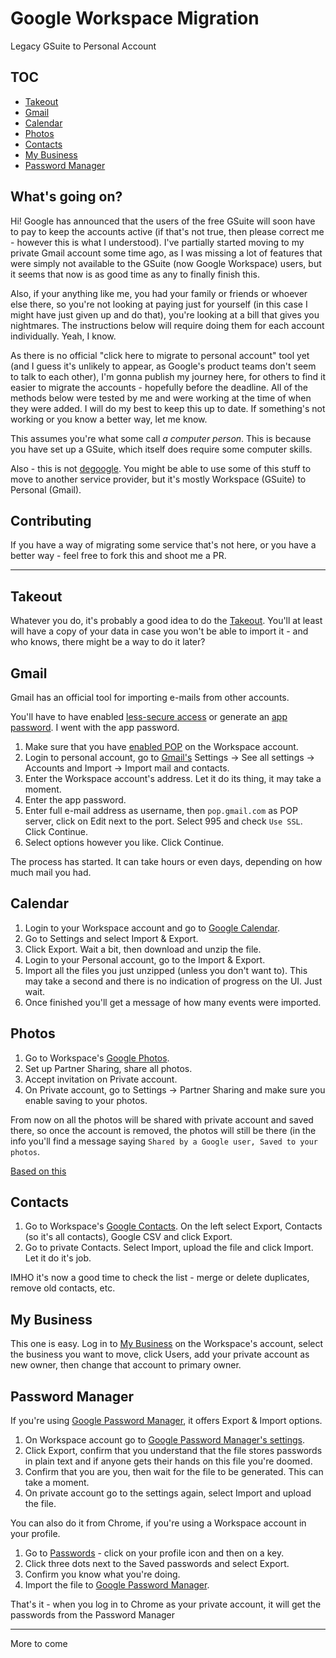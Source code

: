 # Google Workspace Migration
Legacy GSuite to Personal Account

## TOC

- [Takeout](#takeout)
- [Gmail](#gmail)
- [Calendar](#calendar)
- [Photos](#photos)
- [Contacts](#contacts)
- [My Business](#my-business)
- [Password Manager](#password-manager)

## What's going on?

Hi! Google has announced that the users of the free GSuite will soon have to pay to keep the accounts active (if that's not true, then please correct me - however this is what I understood). I've partially started moving to my private Gmail account some time ago, as I was missing a lot of features that were simply not available to the GSuite (now Google Workspace) users, but it seems that now is as good time as any to finally finish this.

Also, if your anything like me, you had your family or friends or whoever else there, so you're not looking at paying just for yourself (in this case I might have just given up and do that), you're looking at a bill that gives you nightmares. The instructions below will require doing them for each account individually. Yeah, I know.

As there is no official "click here to migrate to personal account" tool yet (and I guess it's unlikely to appear, as Google's product teams don't seem to talk to each other), I'm gonna publish my journey here, for others to find it easier to migrate the accounts - hopefully before the deadline. All of the methods below were tested by me and were working at the time of when they were added. I will do my best to keep this up to date. If something's not working or you know a better way, let me know.

This assumes you're what some call _a computer person_. This is because you have set up a GSuite, which itself does require some computer skills.

Also - this is not [degoogle](https://github.com/tycrek/degoogle). You might be able to use some of this stuff to move to another service provider, but it's mostly Workspace (GSuite) to Personal (Gmail).

## Contributing

If you have a way of migrating some service that's not here, or you have a better way - feel free to fork this and shoot me a PR.

---

## Takeout

Whatever you do, it's probably a good idea to do the [Takeout](https://takeout.google.com/). You'll at least will have a copy of your data in case you won't be able to import it - and who knows, there might be a way to do it later?

## Gmail

Gmail has an official tool for importing e-mails from other accounts. 

You'll have to have enabled [less-secure access](https://myaccount.google.com/lesssecureapps) or generate an [app password](https://myaccount.google.com/apppasswords). I went with the app password.

1. Make sure that you have [enabled POP](https://support.google.com/mail/answer/7104828) on the Workspace account.
2. Login to personal account, go to [Gmail's](https://mail.google.com/mail/) Settings -> See all settings -> Accounts and Import -> Import mail and contacts.
3. Enter the Workspace account's address. Let it do its thing, it may take a moment.
4. Enter the app password.
5. Enter full e-mail address as username, then `pop.gmail.com` as POP server, click on Edit next to the port. Select 995 and check `Use SSL`. Click Continue.
6. Select options however you like. Click Continue.

The process has started. It can take hours or even days, depending on how much mail you had.

## Calendar

1. Login to your Workspace account and go to [Google Calendar](https://calendar.google.com/calendar/).
2. Go to Settings and select Import & Export.
3. Click Export. Wait a bit, then download and unzip the file.
4. Login to your Personal account, go to the Import & Export.
5. Import all the files you just unzipped (unless you don't want to). This may take a second and there is no indication of progress on the UI. Just wait.
6. Once finished you'll get a message of how many events were imported.

## Photos

1. Go to Workspace's [Google Photos](https://photos.google.com/).
2. Set up Partner Sharing, share all photos.
3. Accept invitation on Private account.
4. On Private account, go to Settings -> Partner Sharing and make sure you enable saving to your photos.

From now on all the photos will be shared with private account and saved there, so once the account is removed, the photos will still be there (in the info you'll find a message saying `Shared by a Google user, Saved to your photos`.

[Based on this](https://support.google.com/photos/thread/80602212/i-want-to-transfer-all-google-photos-to-another-account)

## Contacts

1. Go to Workspace's [Google Contacts](https://contacts.google.com/). On the left select Export, Contacts (so it's all contacts), Google CSV and click Export.
2. Go to private Contacts. Select Import, upload the file and click Import. Let it do it's job.

IMHO it's now a good time to check the list - merge or delete duplicates, remove old contacts, etc.

## My Business

This one is easy. Log in to [My Business](https://business.google.com/dashboard/) on the Workspace's account, select the business you want to move, click Users, add your private account as new owner, then change that account to primary owner.

## Password Manager

If you're using [Google Password Manager](https://passwords.google.com/), it offers Export & Import options.

1. On Workspace account go to [Google Password Manager's settings](https://passwords.google.com/options).
2. Click Export, confirm that you understand that the file stores passwords in plain text and if anyone gets their hands on this file you're doomed.
3. Confirm that you are you, then wait for the file to be generated. This can take a moment.
4. On private account go to the settings again, select Import and upload the file.

You can also do it from Chrome, if you're using a Workspace account in your profile.

1. Go to [Passwords](chrome://settings/passwords) - click on your profile icon and then on a key.
2. Click three dots next to the Saved passwords and select Export.
3. Confirm you know what you're doing.
4. Import the file to [Google Password Manager](https://passwords.google.com/options).

That's it - when you log in to Chrome as your private account, it will get the passwords from the Password Manager

---

More to come
